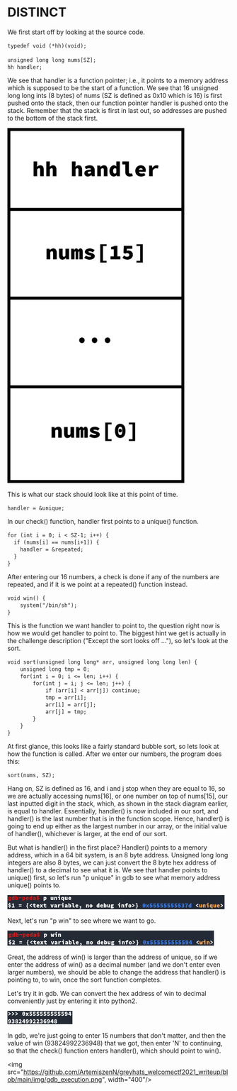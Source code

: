 # DISTINCT

We first start off by looking at the source code.

```
typedef void (*hh)(void);

unsigned long long nums[SZ];
hh handler;
```

We see that handler is a function pointer; i.e., it points to a memory address which is supposed to be the start of a function.
We see that 16 unsigned long long ints (8 bytes) of nums (SZ is defined as 0x10 which is 16) is first pushed onto the stack, then our function pointer handler is pushed onto the stack. Remember that the stack is first in last out, so addresses are pushed to the bottom of the stack first.

<img src="https://github.com/ArtemiszenN/greyhats_welcomectf2021_writeup/blob/main/img/stack.png" width="400"/>

This is what our stack should look like at this point of time.

```
handler = &unique;

```
In our check() function, handler first points to a unique() function. 

```
for (int i = 0; i < SZ-1; i++) {
  if (nums[i] == nums[i+1]) {
    handler = &repeated;
  }
}
```

After entering our 16 numbers, a check is done if any of the numbers are repeated, and if it is we point at a repeated() function instead.

```
void win() {
    system("/bin/sh");
}
```

This is the function we want handler to point to, the question right now is how we would get handler to point to. The biggest hint we get is actually in the challenge description ("Except the sort looks off ..."), so let's look at the sort.

```
void sort(unsigned long long* arr, unsigned long long len) {
    unsigned long tmp = 0;
    for(int i = 0; i <= len; i++) {
        for(int j = i; j <= len; j++) {
            if (arr[i] < arr[j]) continue;
            tmp = arr[i];
            arr[i] = arr[j];
            arr[j] = tmp;
        }
    }
}
```

At first glance, this looks like a fairly standard bubble sort, so lets look at how the function is called.
After we enter our numbers, the program does this:

```
sort(nums, SZ);
```

Hang on, SZ is defined as 16, and i and j stop when they are equal to 16, so we are actually accessing nums[16], or one number on top of nums[15], our last inputted digit in the stack, which, as shown in the stack diagram earlier, is equal to handler. Essentially, handler() is now included in our sort, and handler() is the last number that is in the function scope. Hence, handler() is going to end up either as the largest number in our array, or the initial value of handler(), whichever is larger, at the end of our sort.

But what is handler() in the first place? Handler() points to a memory address, which in a 64 bit system, is an 8 byte address. Unsigned long long integers are also 8 bytes, we can just convert the 8 byte hex address of handler() to a decimal to see what it is. We see that handler points to unique() first, so let's run "p unique" in gdb to see what memory address unique() points to.

<img src="https://github.com/ArtemiszenN/greyhats_welcomectf2021_writeup/blob/main/img/p_unique.png"/>

Next, let's run "p win" to see where we want to go.

<img src="https://github.com/ArtemiszenN/greyhats_welcomectf2021_writeup/blob/main/img/p_win.png"/>

Great, the address of win() is larger than the address of unique, so if we enter the address of win() as a decimal number (and we don't enter even larger numbers), we should be able to change the address that handler() is pointing to, to win, once the sort function completes.

Let's try it in gdb. We can convert the hex address of win to decimal conveniently just by entering it into python2.

<img src="https://github.com/ArtemiszenN/greyhats_welcomectf2021_writeup/blob/main/img/python_hexconvert.png"/>

In gdb, we're just going to enter 15 numbers that don't matter, and then the value of win (93824992236948) that we got, then enter 'N' to continuing, so that the check() function enters handler(), which should point to win().

<img src="https://github.com/ArtemiszenN/greyhats_welcomectf2021_writeup/blob/main/img/gdb_execution.png", width="400"/>
